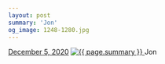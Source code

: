 ```yaml
---
layout: post
summary: 'Jon'
og_image: 1248-1280.jpg
---
```


<p>
  <time>
    <a href="/1248">December 5, 2020</a>
  </time>
  <a href="/1248">
    <img src="{{ site.assets_url }}/1248-640.jpg" srcset="{{ site.assets_url }}/1248-320.jpg 320w, {{ site.assets_url }}/1248-640.jpg 640w, {{ site.assets_url }}/1248-960.jpg 960w, {{ site.assets_url }}/1248-1280.jpg 1280w" sizes="(min-width: 700px) 50vw, calc(100vw - 2rem)" alt="{{ page.summary }}" />
  </a>
  <span>Jon</span>
</p>
